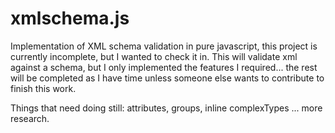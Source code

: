 # xmlschema.js
Implementation of XML schema validation in pure javascript, this project is currently incomplete, but I wanted to check it in. 
This will validate xml against a schema, but I only implemented the features I required... the rest will be completed as I have
time unless someone else wants to contribute to finish this work.

Things that need doing still: attributes, groups, inline complexTypes ... more research.
